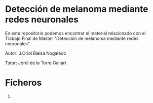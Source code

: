 # Detección de melanoma mediante redes neuronales
En este repositorio podemos encontrar el material relacionado con el Trabajo Final de Máster "Detección de melanoma mediante redes neuronales".

Autor: J.Oriol Bielsa Nogaledo

Tutor: Jordi de la Torre Gallart

# Ficheros

1. 

